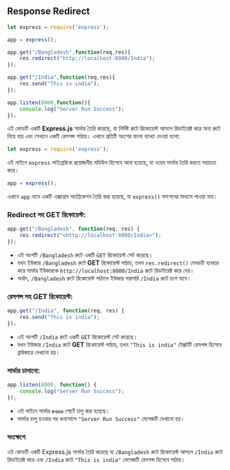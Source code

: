## **Response Redirect**

```jsx
let express = require('express');

app = express();

app.get("/Bangladesh",function(req,res){
    res.redirect("http://localhost:8000/India");
});

app.get("/India",function(req,res){
    res.send("This is india");
});

app.listen(8000,function(){
    console.log("Server Run Success");
});
```

এই কোডটি একটি **Express.js** সার্ভার তৈরি করেছে, যা নির্দিষ্ট রুটে রিকোয়েস্ট আসলে রিডাইরেক্ট করে অন্য রুটে নিয়ে যায় এবং সেখানে একটি রেসপন্স পাঠায়। এখানে প্রতিটি অংশের বাংলা ব্যাখ্যা দেওয়া হলো:

```jsx
let express = require('express');

```

এই লাইনে `express` লাইব্রেরিকে প্রয়োজনীয় মডিউল হিসেবে আনা হয়েছে, যা ওয়েব সার্ভার তৈরি করতে সহায়তা করে।

```jsx
app = express();

```

এখানে `app` নামে একটি এক্সপ্রেস অ্যাপ্লিকেশন তৈরি করা হয়েছে, যা `express()` ফাংশনের মাধ্যমে পাওয়া যায়।

### Redirect সহ GET রিকোয়েস্ট:

```jsx
app.get("/Bangladesh", function(req, res) {
    res.redirect("<http://localhost:8000/India>");
});

```

- এই অংশটি `/Bangladesh` রুটে একটি `GET` রিকোয়েস্ট সেট করেছে।
- যখন ইউজার `/Bangladesh` রুটে **GET** রিকোয়েস্ট পাঠায়, তখন `res.redirect()` মেথডটি ব্যবহার করে সার্ভার ইউজারকে `http://localhost:8000/India` রুটে রিডাইরেক্ট করে দেয়।
- অর্থাৎ, `/Bangladesh` রুটে রিকোয়েস্ট পাঠালে ইউজার সরাসরি `/India` রুটে চলে যাবে।

### রেসপন্স সহ GET রিকোয়েস্ট:

```jsx
app.get("/India", function(req, res) {
    res.send("This is india");
});

```

- এই অংশটি `/India` রুটে একটি `GET` রিকোয়েস্ট সেট করেছে।
- যখন ইউজার `/India` রুটে **GET** রিকোয়েস্ট পাঠায়, তখন `"This is india"` টেক্সটটি রেসপন্স হিসেবে ব্রাউজারে দেখানো হয়।

### সার্ভার চালানো:

```jsx
app.listen(8000, function() {
    console.log("Server Run Success");
});

```

- এই লাইনে সার্ভার **৮০০০** পোর্টে চালু করা হয়েছে।
- সার্ভার চালু হওয়ার পর কনসোলে `"Server Run Success"` মেসেজটি দেখানো হয়।

### সংক্ষেপে

এই কোডটি একটি Express.js সার্ভার তৈরি করেছে যা `/Bangladesh` রুটে রিকোয়েস্ট আসলে `/India` রুটে রিডাইরেক্ট করে এবং `/India` রুটে `"This is india"` মেসেজটি রেসপন্স হিসেবে পাঠায়।